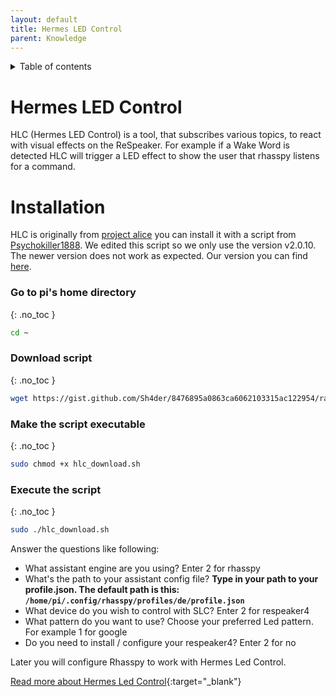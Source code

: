 ```yaml
---
layout: default
title: Hermes LED Control
parent: Knowledge
---
```


<details close markdown="block">
  <summary>
    Table of contents
  </summary>
  {: .text-delta }
1. TOC
{:toc}
</details>

# Hermes LED Control

HLC (Hermes LED Control) is a tool, that subscribes various topics, to react with visual 
effects on the ReSpeaker. For example if a Wake Word is detected HLC will trigger a LED 
effect to show the user that rhasspy listens for a command.

# Installation
HLC is originally from [project alice](https://github.com/project-alice-assistant/HermesLedControl) you can install it with a script from [Psychokiller1888](https://gist.github.com/Psychokiller1888/a9826f92c5a3c5d03f34d182fda1ce4c). We edited this script so we only use the version v2.0.10. The newer version does not work as expected.
Our version you can find [here](https://gist.github.com/Sh4der/8476895a0863ca6062103315ac122954).

### Go to pi's home directory
{: .no_toc }
```bash
cd ~
```

### Download script
{: .no_toc }
```bash
wget https://gist.github.com/Sh4der/8476895a0863ca6062103315ac122954/raw/f5c83b34eaafbd0b315d17282c1fc52b672e008a/hlc_download.sh
```

### Make the script executable
{: .no_toc }
```bash
sudo chmod +x hlc_download.sh
```

###  Execute the script
{: .no_toc }
```bash
sudo ./hlc_download.sh
```

Answer the questions like following:
* What assistant engine are you using? Enter 2 for rhasspy
* What's the path to your assistant config file? **Type in your path to your profile.json. The default path is this: `/home/pi/.config/rhasspy/profiles/de/profile.json`**
* What device do you wish to control with SLC? Enter 2 for respeaker4
* What pattern do you want to use? Choose your preferred Led pattern. For example 1 for google
* Do you need to install / configure your respeaker4? Enter 2 for no 

Later you will configure Rhasspy to work with Hermes Led Control.

[Read more about Hermes Led Control](https://github.com/project-alice-assistant/HermesLedControl/wiki){:target="_blank"}